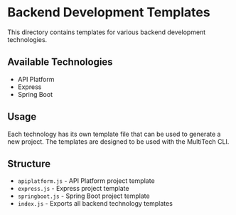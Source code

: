 # Backend Development Templates

This directory contains templates for various backend development technologies.

## Available Technologies

- API Platform
- Express
- Spring Boot

## Usage

Each technology has its own template file that can be used to generate a new project. The templates are designed to be used with the MultiTech CLI.

## Structure

- `apiplatform.js` - API Platform project template
- `express.js` - Express project template
- `springboot.js` - Spring Boot project template
- `index.js` - Exports all backend technology templates 